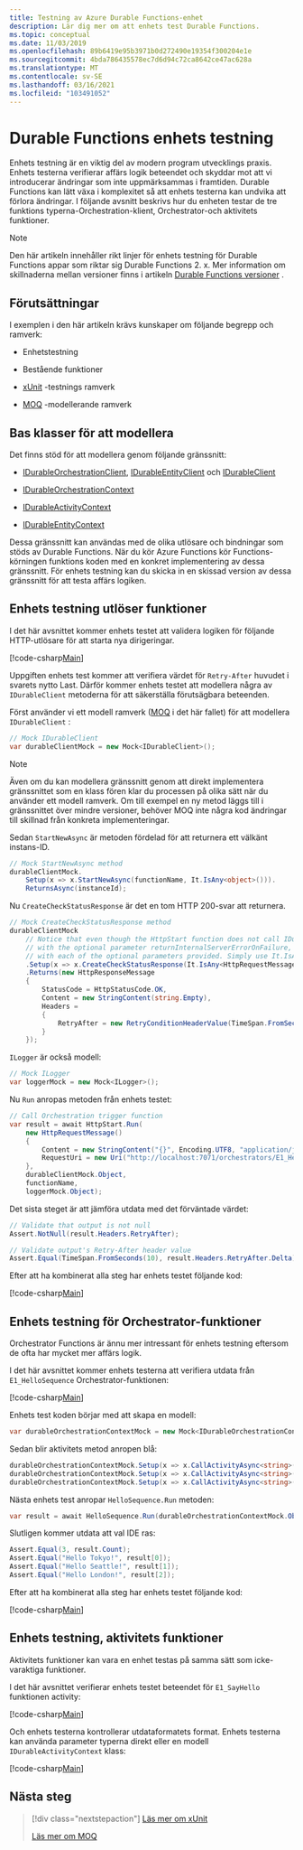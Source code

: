 ```yaml
---
title: Testning av Azure Durable Functions-enhet
description: Lär dig mer om att enhets test Durable Functions.
ms.topic: conceptual
ms.date: 11/03/2019
ms.openlocfilehash: 89b6419e95b3971b0d272490e19354f300204e1e
ms.sourcegitcommit: 4bda786435578ec7d6d94c72ca8642ce47ac628a
ms.translationtype: MT
ms.contentlocale: sv-SE
ms.lasthandoff: 03/16/2021
ms.locfileid: "103491052"
---
```

# <a name="durable-functions-unit-testing"></a>Durable Functions enhets testning

Enhets testning är en viktig del av modern program utvecklings praxis. Enhets testerna verifierar affärs logik beteendet och skyddar mot att vi introducerar ändringar som inte uppmärksammas i framtiden. Durable Functions kan lätt växa i komplexitet så att enhets testerna kan undvika att förlora ändringar. I följande avsnitt beskrivs hur du enheten testar de tre funktions typerna-Orchestration-klient, Orchestrator-och aktivitets funktioner.

> [!NOTE]
> Den här artikeln innehåller rikt linjer för enhets testning för Durable Functions appar som riktar sig Durable Functions 2. x. Mer information om skillnaderna mellan versioner finns i artikeln [Durable Functions versioner](durable-functions-versions.md) .

## <a name="prerequisites"></a>Förutsättningar

I exemplen i den här artikeln krävs kunskaper om följande begrepp och ramverk:

* Enhetstestning

* Bestående funktioner

* [xUnit](https://github.com/xunit/xunit) -testnings ramverk

* [MOQ](https://github.com/moq/moq4) -modellerande ramverk

## <a name="base-classes-for-mocking"></a>Bas klasser för att modellera

Det finns stöd för att modellera genom följande gränssnitt:

* [IDurableOrchestrationClient](/dotnet/api/microsoft.azure.webjobs.IDurableOrchestrationClient), [IDurableEntityClient](/dotnet/api/microsoft.azure.webjobs.IDurableEntityClient) och [IDurableClient](/dotnet/api/microsoft.azure.webjobs.IDurableClient)

* [IDurableOrchestrationContext](/dotnet/api/microsoft.azure.webjobs.IDurableOrchestrationContext)

* [IDurableActivityContext](/dotnet/api/microsoft.azure.webjobs.IDurableActivityContext)
  
* [IDurableEntityContext](/dotnet/api/microsoft.azure.webjobs.IDurableEntityContext)

Dessa gränssnitt kan användas med de olika utlösare och bindningar som stöds av Durable Functions. När du kör Azure Functions kör Functions-körningen funktions koden med en konkret implementering av dessa gränssnitt. För enhets testning kan du skicka in en skissad version av dessa gränssnitt för att testa affärs logiken.

## <a name="unit-testing-trigger-functions"></a>Enhets testning utlöser funktioner

I det här avsnittet kommer enhets testet att validera logiken för följande HTTP-utlösare för att starta nya dirigeringar.

[!code-csharp[Main](~/samples-durable-functions/samples/precompiled/HttpStart.cs)]

Uppgiften enhets test kommer att verifiera värdet för `Retry-After` huvudet i svarets nytto Last. Därför kommer enhets testet att modellera några av `IDurableClient` metoderna för att säkerställa förutsägbara beteenden.

Först använder vi ett modell ramverk ([MOQ](https://github.com/moq/moq4) i det här fallet) för att modellera `IDurableClient` :

```csharp
// Mock IDurableClient
var durableClientMock = new Mock<IDurableClient>();
```

> [!NOTE]
> Även om du kan modellera gränssnitt genom att direkt implementera gränssnittet som en klass fören klar du processen på olika sätt när du använder ett modell ramverk. Om till exempel en ny metod läggs till i gränssnittet över mindre versioner, behöver MOQ inte några kod ändringar till skillnad från konkreta implementeringar.

Sedan `StartNewAsync` är metoden fördelad för att returnera ett välkänt instans-ID.

```csharp
// Mock StartNewAsync method
durableClientMock.
    Setup(x => x.StartNewAsync(functionName, It.IsAny<object>())).
    ReturnsAsync(instanceId);
```

Nu `CreateCheckStatusResponse` är det en tom HTTP 200-svar att returnera.

```csharp
// Mock CreateCheckStatusResponse method
durableClientMock
    // Notice that even though the HttpStart function does not call IDurableClient.CreateCheckStatusResponse() 
    // with the optional parameter returnInternalServerErrorOnFailure, moq requires the method to be set up
    // with each of the optional parameters provided. Simply use It.IsAny<> for each optional parameter
    .Setup(x => x.CreateCheckStatusResponse(It.IsAny<HttpRequestMessage>(), instanceId, returnInternalServerErrorOnFailure: It.IsAny<bool>())
    .Returns(new HttpResponseMessage
    {
        StatusCode = HttpStatusCode.OK,
        Content = new StringContent(string.Empty),
        Headers =
        {
            RetryAfter = new RetryConditionHeaderValue(TimeSpan.FromSeconds(10))
        }
    });
```

`ILogger` är också modell:

```csharp
// Mock ILogger
var loggerMock = new Mock<ILogger>();
```  

Nu `Run` anropas metoden från enhets testet:

```csharp
// Call Orchestration trigger function
var result = await HttpStart.Run(
    new HttpRequestMessage()
    {
        Content = new StringContent("{}", Encoding.UTF8, "application/json"),
        RequestUri = new Uri("http://localhost:7071/orchestrators/E1_HelloSequence"),
    },
    durableClientMock.Object,
    functionName,
    loggerMock.Object);
 ```

 Det sista steget är att jämföra utdata med det förväntade värdet:

```csharp
// Validate that output is not null
Assert.NotNull(result.Headers.RetryAfter);

// Validate output's Retry-After header value
Assert.Equal(TimeSpan.FromSeconds(10), result.Headers.RetryAfter.Delta);
```

Efter att ha kombinerat alla steg har enhets testet följande kod:

[!code-csharp[Main](~/samples-durable-functions/samples/VSSample.Tests/HttpStartTests.cs)]

## <a name="unit-testing-orchestrator-functions"></a>Enhets testning för Orchestrator-funktioner

Orchestrator Functions är ännu mer intressant för enhets testning eftersom de ofta har mycket mer affärs logik.

I det här avsnittet kommer enhets testerna att verifiera utdata från `E1_HelloSequence` Orchestrator-funktionen:

[!code-csharp[Main](~/samples-durable-functions/samples/precompiled/HelloSequence.cs)]

Enhets test koden börjar med att skapa en modell:

```csharp
var durableOrchestrationContextMock = new Mock<IDurableOrchestrationContext>();
```

Sedan blir aktivitets metod anropen blå:

```csharp
durableOrchestrationContextMock.Setup(x => x.CallActivityAsync<string>("E1_SayHello", "Tokyo")).ReturnsAsync("Hello Tokyo!");
durableOrchestrationContextMock.Setup(x => x.CallActivityAsync<string>("E1_SayHello", "Seattle")).ReturnsAsync("Hello Seattle!");
durableOrchestrationContextMock.Setup(x => x.CallActivityAsync<string>("E1_SayHello", "London")).ReturnsAsync("Hello London!");
```

Nästa enhets test anropar `HelloSequence.Run` metoden:

```csharp
var result = await HelloSequence.Run(durableOrchestrationContextMock.Object);
```

Slutligen kommer utdata att val IDE ras:

```csharp
Assert.Equal(3, result.Count);
Assert.Equal("Hello Tokyo!", result[0]);
Assert.Equal("Hello Seattle!", result[1]);
Assert.Equal("Hello London!", result[2]);
```

Efter att ha kombinerat alla steg har enhets testet följande kod:

[!code-csharp[Main](~/samples-durable-functions/samples/VSSample.Tests/HelloSequenceOrchestratorTests.cs)]

## <a name="unit-testing-activity-functions"></a>Enhets testning, aktivitets funktioner

Aktivitets funktioner kan vara en enhet testas på samma sätt som icke-varaktiga funktioner.

I det här avsnittet verifierar enhets testet beteendet för `E1_SayHello` funktionen activity:

[!code-csharp[Main](~/samples-durable-functions/samples/precompiled/HelloSequence.cs)]

Och enhets testerna kontrollerar utdataformatets format. Enhets testerna kan använda parameter typerna direkt eller en modell `IDurableActivityContext` klass:

[!code-csharp[Main](~/samples-durable-functions/samples/VSSample.Tests/HelloSequenceActivityTests.cs)]

## <a name="next-steps"></a>Nästa steg

> [!div class="nextstepaction"]
> [Läs mer om xUnit](https://xunit.net/docs/getting-started/netcore/cmdline)
> 
> [Läs mer om MOQ](https://github.com/Moq/moq4/wiki/Quickstart)
